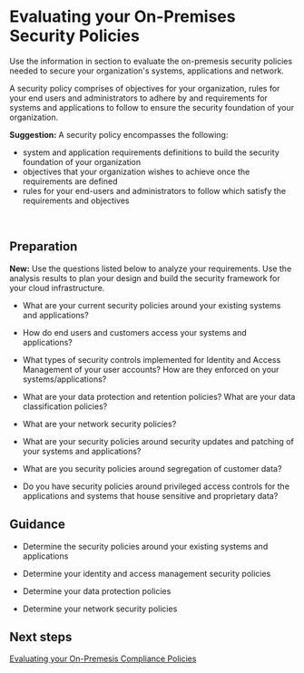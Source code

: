 # Evaluating your On-Premises Security Policies 

Use the information in section to evaluate the on-premesis security policies needed to secure your organization's systems, applications and network.

A security policy comprises of objectives for your organization, rules for your end users and administrators to adhere by and requirements for systems and applications to follow to ensure the security foundation of your organization. 

**Suggestion:**  A security policy encompasses the following:
- system and application requirements definitions to build the security foundation of your organization 
- objectives that your organization wishes to achieve once the requirements are defined
- rules for your end-users and administrators to follow which satisfy the requirements and objectives
<br />


## Preparation 
**New:** Use the questions listed below to analyze your requirements. Use the analysis results to plan your design and build the security framework for your cloud infrastructure.


- What are your current security policies around your existing systems and applications? 


- How do end users and customers access your systems and applications? 


- What types of security controls implemented for Identity and Access Management of your user accounts? How are they enforced on your systems/applications? 


- What are your data protection and retention policies? What are your data classification policies? 


- What are your network security policies? 


- What are your security policies around security updates and patching of your systems and applications? 


- What are you security policies around segregation of customer data? 


- Do you have security policies around privileged access controls for the applications and systems that house sensitive and proprietary data? 




## Guidance 

 

- Determine the security policies around your existing systems and applications 


- Determine your identity and access management security policies 


- Determine your data protection policies 


- Determine your network security policies 



 


 


## Next steps 

[Evaluating your On-Premesis Compliance Policies](https://github.com/nmcgregor/Azure-Security/blob/master/1.2-Evaluating-your-On-Premise-Compliance-Policies.md)
